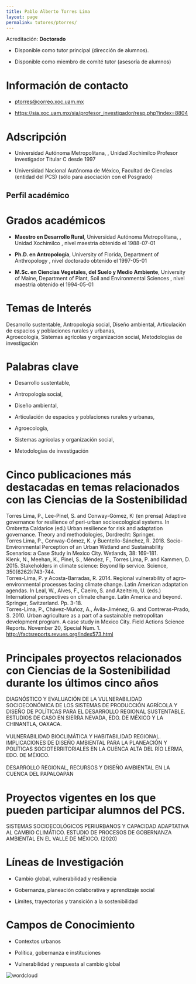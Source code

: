 ```yaml
---
title: Pablo Alberto Torres Lima
layout: page
permalink: tutores/ptorres/
---
```


Acreditación: **Doctorado**


 - Disponible como tutor principal (dirección de alumnos).


 - Disponible como miembro de comité tutor (asesoría de alumnos)





# Información de contacto

 - <ptorres@correo.xoc.uam.mx>


 - <a href="https://sia.xoc.uam.mx/sia/profesor_investigador/resp.php?index=8804" rel="nofollow">https://sia.xoc.uam.mx/sia/profesor_investigador/resp.php?index=8804</a>




# Adscripción


 - Universidad Autónoma Metropolitana, , Unidad Xochimilco     Profesor investigador Titular C desde 1997
 

 - Universidad Nacional Autónoma de México, Facultad de Ciencias (entidad del PCS) (sólo para asociación con el Posgrado)  





## Perfil académico


# Grados académicos


 - **Maestro en Desarrollo Rural**, Universidad Autónoma Metropolitana, , Unidad Xochimilco , nivel maestria obtenido el 1988-07-01

 - **Ph.D. en Antropología**, University of Florida, Department of Anthropology , nivel doctorado obtenido el 1997-05-01

 - **M.Sc. en Ciencias Vegetales, del Suelo y Medio Ambiente**, University of Maine, Department of Plant, Soil and Environmental Sciences , nivel maestria obtenido el 1994-05-01




# Temas de Interés

Desarrollo sustentable,
Antropología social, 
Diseño ambiental, 
Articulación de espacios y poblaciones rurales y urbanas,  
Agroecología, 
Sistemas agrícolas y organización social, 
Metodologías de investigación



# Palabras clave


 - Desarrollo sustentable,

 - Antropología social, 

 - Diseño ambiental, 

 - Articulación de espacios y poblaciones rurales y urbanas,  

 - Agroecología, 

 - Sistemas agrícolas y organización social, 

 - Metodologías de investigación




# Cinco publicaciones más destacadas en temas relacionados con las Ciencias de la Sostenibilidad

Torres Lima, P., Lee-Pinel, S. and Conway-Gómez, K: (en prensa) Adaptive governance for resilience of peri-urban socioecological systems. In Ombretta Caldarice (ed.) Urban resilience for risk and adaptation governance. Theory and methodologies, Dordrecht: Springer.<br />Torres Lima, P., Conway-Gómez, K. y Buentello-Sánchez, R. 2018. Socio-Environmental Perception of an Urban Wetland and Sustainability Scenarios: a Case Study in Mexico City. Wetlands, 38: 169-181.<br />Klenk, N., Meehan, K., Pinel, S., Méndez, F., Torres Lima, P. and Kammen, D. 2015. Stakeholders in climate science: Beyond lip service. Science, 350(6262):743-744.<br />Torres-Lima, P. y Acosta-Barradas, R. 2014. Regional vulnerability of agro-environmental processes facing climate change. Latin American adaptation agendas. In Leal, W., Alves, F., Caeiro, S. and Azeiteiro, U. (eds.) International perspectives on climate change. Latin America and beyond. Springer, Switzerland. Pp. 3-18.<br />Torres-Lima, P., Chávez-Muñoz, A., Ávila-Jiménez, G. and Contreras-Prado, S. 2010. Urban agriculture as a part of a sustainable metropolitan development program. A case study in Mexico City. Field Actions Science Reports. November 20, Special Num. 1.  http://factsreports.revues.org/index573.html




# Principales proyectos relacionados con Ciencias de la Sostenibilidad durante los últimos cinco años

DIAGNÓSTICO Y EVALUACIÓN DE LA VULNERABILIDAD SOCIOECONÓMICA DE LOS SISTEMAS DE PRODUCCIÓN AGRÍCOLA Y DISEÑO DE POLÍTICAS PARA EL DESARROLLO REGIONAL SUSTENTABLE. ESTUDIOS DE CASO EN SIERRA NEVADA, EDO. DE MÉXICO Y LA CHINANTLA, OAXACA.<br /><br />VULNERABILIDAD BIOCLIMÁTICA Y HABITABILIDAD REGIONAL. IMPLICACIONES DE DISEÑO AMBIENTAL PARA LA PLANEACIÓN Y POLÍTICAS SOCIOTERRITORIALES EN LA CUENCA ALTA DEL RÍO LERMA, EDO. DE MÉXICO.<br /><br />DESARROLLO REGIONAL, RECURSOS Y DISEÑO AMBIENTAL EN LA CUENCA DEL PAPALOAPAN




# Proyectos vigentes en los que pueden participar alumnos del PCS.

SISTEMAS SOCIOECOLÓGICOS PERIURBANOS Y CAPACIDAD ADAPTATIVA AL CAMBIO CLIMÁTICO. ESTUDIO DE PROCESOS DE GOBERNANZA AMBIENTAL EN EL VALLE DE MÉXICO. (2020)




# Líneas de Investigación


 - Cambio global, vulnerabilidad y resiliencia

 - Gobernanza, planeación colaborativa y aprendizaje social

 - Límites, trayectorias y transición a la sostenibilidad





# Campos de Conocimiento

 - Contextos urbanos

 - Política, gobernanza e instituciones

 - Vulnerabilidad y respuesta al cambio global



![wordcloud](https://sostenibilidad.posgrado.unam.mx/media/perfil-academico/275/wordcloud.png)
